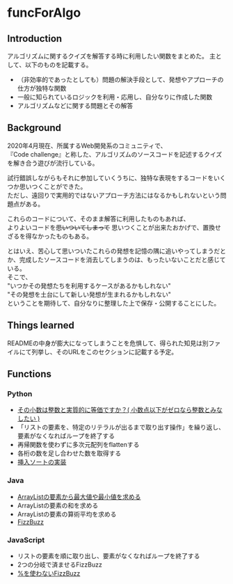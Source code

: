 # funcForAlgo

## Introduction

アルゴリズムに関するクイズを解答する時に利用したい関数をまとめた。
主として、以下のものを記載する。

-  （非効率的であったとしても）問題の解決手段として、発想やアプローチの仕方が独特な関数  
-  一般に知られているロジックを利用・応用し、自分なりに作成した関数
-  アルゴリズムなどに関する問題とその解答

## Background
2020年4月現在、所属するWeb開発系のコミュニティで、  
『Code challenge』と称した、アルゴリズムのソースコードを記述するクイズを解き合う遊びが流行している。  

試行錯誤しながらもそれに参加していくうちに、独特な表現をするコードをいくつか思いつくことができた。  
ただし、遠回りで実用的ではないアプローチ方法にはなるかもしれないという問題点がある。  
 

これらのコードについて、そのまま解答に利用したものもあれば、  
よりよいコードを~~思いついてしまって~~ 思いつくことが出来たおかげで、置換せざるを得なかったものもある。  

とはいえ、苦心して思いついたこれらの発想を記憶の隅に追いやってしまうだとか、完成したソースコードを消去してしまうのは、もったいないことだと感じている。  
そこで、  
"いつかその発想たちを利用するケースがあるかもしれない"  
"その発想を土台にして新しい発想が生まれるかもしれない"  
ということを期待して、自分なりに整理した上で保存・公開することにした。

## Things learned
READMEの中身が膨大になってしまうことを危惧して、得られた知見は別ファイルにて列挙し、そのURLをこのセクションに記載する予定。

## Functions

### Python
- [その小数は整数と実質的に等価ですか？( 小数点以下がゼロなら整数とみなしたい )](py-thisFloatIsInt.md)
- 「リストの要素を、特定のリテラルが出るまで取り出す操作」を繰り返し、要素がなくなればループを終了する
- 再帰関数を使わずに多次元配列をflattenする
- 各桁の数を足し合わせた数を取得する
- [挿入ソートの実装](py-insertionSort.py)


### Java
-  [ArrayListの要素から最大値や最小値を求める](ja-searchMin-MAX.md)
-  ArrayListの要素の和を求める
-  ArrayListの要素の算術平均を求める
-  [FizzBuzz](ja-FizzBuzz.md)

### JavaScript
-  リストの要素を順に取り出し、要素がなくなればループを終了する
-  2つの分岐で済ませるFizzBuzz
-  [%を使わないFizzBuzz](js-FizzBuzzWithout%.md)
